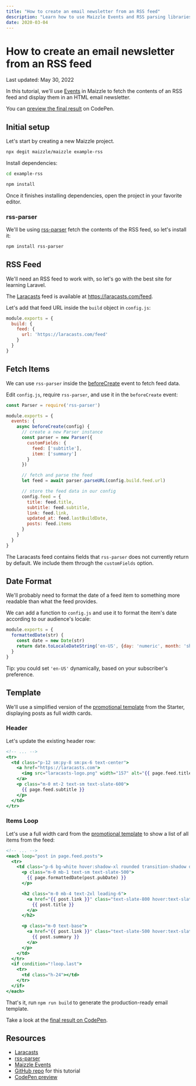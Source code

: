 ```yaml
---
title: "How to create an email newsletter from an RSS feed"
description: "Learn how to use Maizzle Events and RSS parsing libraries to create an email newsletter from an (atom) RSS feed."
date: 2020-03-04
---
```


# How to create an email newsletter from an RSS feed

<p class="text-sm">Last updated: May 30, 2022</p>

In this tutorial, we'll use [Events](/docs/events) in Maizzle to fetch the contents of an RSS feed and display them in an HTML email newsletter.

You can [preview the final result](https://codepen.io/maizzle/pen/ExjvmdP?editors=1000) on CodePen.

## Initial setup

Let's start by creating a new Maizzle project.

```sh
npx degit maizzle/maizzle example-rss
```

Install dependencies:

```sh
cd example-rss

npm install
```

Once it finishes installing dependencies, open the project in your favorite editor.

### rss-parser

We'll be using [rss-parser](https://www.npmjs.com/package/rss-parser) fetch the contents of the RSS feed, so let's install it:

```sh
npm install rss-parser
```

## RSS Feed

We'll need an RSS feed to work with, so let's go with the best site for learning Laravel.

The [Laracasts](https://laracasts.com) feed is available at https://laracasts.com/feed.

Let's add that feed URL inside the `build` object in `config.js`:

```js [config.js]
module.exports = {
  build: {
    feed: {
      url: 'https://laracasts.com/feed'
    }
  }
}
```

## Fetch Items

We can use `rss-parser` inside the [beforeCreate](/docs/events#beforecreate) event to fetch feed data.

Edit `config.js`, require `rss-parser`, and use it in the `beforeCreate` event:

```js [config.js]
const Parser = require('rss-parser')

module.exports = {
  events: {
    async beforeCreate(config) {
      // create a new Parser instance
      const parser = new Parser({
        customFields: {
          feed: ['subtitle'],
          item: ['summary']
        }
      })

      // fetch and parse the feed
      let feed = await parser.parseURL(config.build.feed.url)

      // store the feed data in our config
      config.feed = {
        title: feed.title,
        subtitle: feed.subtitle,
        link: feed.link,
        updated_at: feed.lastBuildDate,
        posts: feed.items
      }
    }
  }
}
```

<Alert>The Laracasts feed contains fields that `rss-parser` does not currently return by default. We include them through the `customFields` option.</Alert>

## Date Format

We'll probably need to format the date of a feed item to something more readable than what the feed provides.

We can add a function to `config.js` and use it to format the item's date according to our audience's locale:

```js [config.js]
module.exports = {
  formattedDate(str) {
    const date = new Date(str)
    return date.toLocaleDateString('en-US', {day: 'numeric', month: 'short', year: 'numeric'})
  }
}
```

<Alert>Tip: you could set `'en-US'` dynamically, based on your subscriber's preference.</Alert>

## Template

We'll use a simplified version of the [promotional template](https://github.com/maizzle/maizzle/blob/master/src/templates/promotional.html) from the Starter, displaying posts as full width cards.

### Header

Let's update the existing header row:

```hbs [src/templates/promotional.html]
<!-- ... -->
<tr>
  <td class="p-12 sm:py-8 sm:px-6 text-center">
    <a href="https://laracasts.com">
      <img src="laracasts-logo.png" width="157" alt="{{ page.feed.title }}">
    </a>
    <p class="m-0 mt-2 text-sm text-slate-600">
      {{ page.feed.subtitle }}
    </p>
  </td>
</tr>
```

### Items Loop

Let's use a full width card from the [promotional template](https://github.com/maizzle/maizzle/blob/master/src/templates/promotional.html) to show a list of all items from the feed:

```hbs [src/templates/promotional.html]
<!-- ... -->
<each loop="post in page.feed.posts">
  <tr>
    <td class="p-6 bg-white hover:shadow-xl rounded transition-shadow duration-300">
      <p class="m-0 mb-1 text-sm text-slate-500">
        {{ page.formattedDate(post.pubDate) }}
      </p>

      <h2 class="m-0 mb-4 text-2xl leading-6">
        <a href="{{ post.link }}" class="text-slate-800 hover:text-slate-700 [text-decoration:none]">
          {{ post.title }}
        </a>
      </h2>

      <p class="m-0 text-base">
        <a href="{{ post.link }}" class="text-slate-500 hover:text-slate-700 [text-decoration:none]">
          {{ post.summary }}
        </a>
      </p>
    </td>
  </tr>
  <if condition="!loop.last">
    <tr>
      <td class="h-24"></td>
    </tr>
  </if>
</each>
```

That's it, run `npm run build` to generate the production-ready email template.

Take a look at the [final result on CodePen](https://codepen.io/maizzle/pen/ExjvmdP).

## Resources

- [Laracasts](https://laracasts.com/)
- [rss-parser](https://www.npmjs.com/package/rss-parser)
- [Maizzle Events](/docs/events/)
- [GitHub repo](https://github.com/maizzle/starter-rss) for this tutorial
- [CodePen preview](https://codepen.io/maizzle/pen/ExjvmdP)
